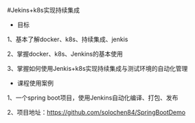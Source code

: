 #Jekins+k8s实现持续集成

* 目标

1、基本了解docker、k8s、持续集成、jenkis

2、掌握docker、k8s、Jenkins的基本使用

3、掌握如何使用Jenkis+k8s实现持续集成与测试环境的自动化管理

* 课程使用案例

1、一个spring boot项目，使用Jenkins自动化编译、打包、发布

2、项目地址：https://github.com/solochen84/SpringBootDemo